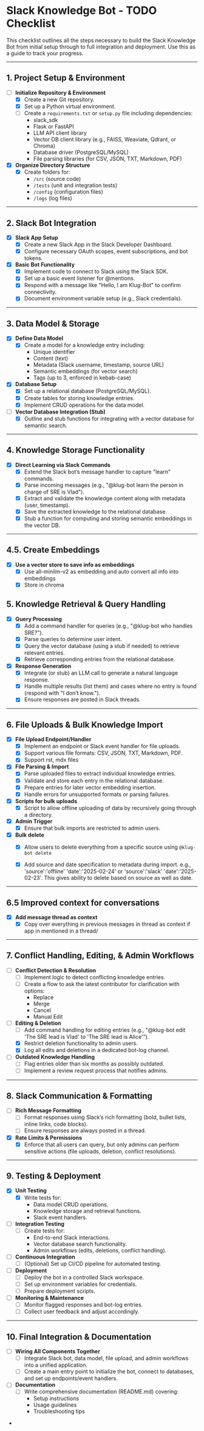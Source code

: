 # Slack Knowledge Bot - TODO Checklist

This checklist outlines all the steps necessary to build the Slack Knowledge Bot from initial setup through to full integration and deployment. Use this as a guide to track your progress.

---

## 1. Project Setup & Environment
- [ ] **Initialize Repository & Environment**
  - [X] Create a new Git repository.
  - [X] Set up a Python virtual environment.
  - [ ] Create a `requirements.txt` or `setup.py` file including dependencies:
    - slack_sdk
    - Flask or FastAPI
    - LLM API client library
    - Vector DB client library (e.g., FAISS, Weaviate, Qdrant, or Chroma)
    - Database driver (PostgreSQL/MySQL)
    - File parsing libraries (for CSV, JSON, TXT, Markdown, PDF)
- [X] **Organize Directory Structure**
  - [X] Create folders for:
    - `/src` (source code)
    - `/tests` (unit and integration tests)
    - `/config` (configuration files)
    - `/logs` (log files)

---

## 2. Slack Bot Integration
- [X] **Slack App Setup**
  - [X] Create a new Slack App in the Slack Developer Dashboard.
  - [X] Configure necessary OAuth scopes, event subscriptions, and bot tokens.
- [X] **Basic Bot Functionality**
  - [X] Implement code to connect to Slack using the Slack SDK.
  - [X] Set up a basic event listener for @mentions.
  - [X] Respond with a message like "Hello, I am Klug-Bot" to confirm connectivity.
  - [X] Document environment variable setup (e.g., Slack credentials).

---

## 3. Data Model & Storage
- [X] **Define Data Model**
  - [X] Create a model for a knowledge entry including:
    - Unique identifier
    - Content (text)
    - Metadata (Slack username, timestamp, source URL)
    - Semantic embeddings (for vector search)
    - Tags (up to 3, enforced in kebab-case)
- [X] **Database Setup**
  - [X] Set up a relational database (PostgreSQL/MySQL).
  - [X] Create tables for storing knowledge entries.
  - [X] Implement CRUD operations for the data model.
- [ ] **Vector Database Integration (Stub)**
  - [X] Outline and stub functions for integrating with a vector database for semantic search.

---

## 4. Knowledge Storage Functionality
- [X] **Direct Learning via Slack Commands**
  - [X] Extend the Slack bot’s message handler to capture "learn" commands.
  - [X] Parse incoming messages (e.g., "@klug-bot learn the person in charge of SRE is Vlad").
  - [x] Extract and validate the knowledge content along with metadata (user, timestamp).
  - [X] Save the extracted knowledge to the relational database.
  - [X] Stub a function for computing and storing semantic embeddings in the vector DB.

---

## 4.5. Create Embeddings
- [X] **Use a vector store to save info as embeddings**
  - [X] Use all-minilm-v2 as embedding and auto convert all info into embeddings
  - [X] Store in chroma

## 5. Knowledge Retrieval & Query Handling
- [X] **Query Processing**
  - [X] Add a command handler for queries (e.g., "@klug-bot who handles SRE?").
  - [X] Parse queries to determine user intent.
  - [X] Query the vector database (using a stub if needed) to retrieve relevant entries.
  - [X] Retrieve corresponding entries from the relational database.
- [X] **Response Generation**
  - [X] Integrate (or stub) an LLM call to generate a natural language response.
  - [X] Handle multiple results (list them) and cases where no entry is found (respond with "I don’t know.").
  - [X] Ensure responses are posted in Slack threads.

---

## 6. File Uploads & Bulk Knowledge Import
- [X] **File Upload Endpoint/Handler**
  - [X] Implement an endpoint or Slack event handler for file uploads.
  - [X] Support various file formats: CSV, JSON, TXT, Markdown, PDF.
  - [X] Support rst, mdx files
- [X] **File Parsing & Import**
  - [X] Parse uploaded files to extract individual knowledge entries.
  - [X] Validate and store each entry in the relational database.
  - [X] Prepare entries for later vector embedding insertion.
  - [X] Handle errors for unsupported formats or parsing failures.
- [X] **Scripts for bulk uploads**
  - [X] Script to allow offline uploading of data by recursively going through a directory.
- [X] **Admin Trigger**
  - [X] Ensure that bulk imports are restricted to admin users.
- [X] **Bulk delete**
  - [X] Allow users to delete everything from a specific source using `@klug-bot delete`
  - [X] Add source and date specification to metadata during import. e.g., 'source':'offline' 'date':'2025-02-24' or 'source':'slack' 'date':'2025-02-23'. This gives ability to delete based on source as well as date. 


---

## 6.5 Improved context for conversations
- [X] **Add message thread as context**
  - [X] Copy over everything in previous messages in thread as context if app in mentioned in a thread/

---

## 7. Conflict Handling, Editing, & Admin Workflows
- [ ] **Conflict Detection & Resolution**
  - [ ] Implement logic to detect conflicting knowledge entries.
  - [ ] Create a flow to ask the latest contributor for clarification with options:
    - Replace
    - Merge
    - Cancel
    - Manual Edit
- [ ] **Editing & Deletion**
  - [ ] Add command handling for editing entries (e.g., "@klug-bot edit 'The SRE lead is Vlad' to 'The SRE lead is Alice'").
  - [X] Restrict deletion functionality to admin users.
  - [X] Log all edits and deletions in a dedicated bot-log channel.
- [ ] **Outdated Knowledge Handling**
  - [ ] Flag entries older than six months as possibly outdated.
  - [ ] Implement a review request process that notifies admins.

---

## 8. Slack Communication & Formatting
- [ ] **Rich Message Formatting**
  - [ ] Format responses using Slack’s rich formatting (bold, bullet lists, inline links, code blocks).
  - [ ] Ensure responses are always posted in a thread.
- [X] **Rate Limits & Permissions**
  - [X] Enforce that all users can query, but only admins can perform sensitive actions (file uploads, deletion, conflict resolutions).

---

## 9. Testing & Deployment
- [X] **Unit Testing**
  - [X] Write tests for:
    - Data model CRUD operations.
    - Knowledge storage and retrieval functions.
    - Slack event handlers.
- [ ] **Integration Testing**
  - [ ] Create tests for:
    - End-to-end Slack interactions.
    - Vector database search functionality.
    - Admin workflows (edits, deletions, conflict handling).
- [ ] **Continuous Integration**
  - [ ] (Optional) Set up CI/CD pipeline for automated testing.
- [ ] **Deployment**
  - [ ] Deploy the bot in a controlled Slack workspace.
  - [ ] Set up environment variables for credentials.
  - [ ] Prepare deployment scripts.
- [ ] **Monitoring & Maintenance**
  - [ ] Monitor flagged responses and bot-log entries.
  - [ ] Collect user feedback and adjust accordingly.

---

## 10. Final Integration & Documentation
- [ ] **Wiring All Components Together**
  - [ ] Integrate Slack bot, data model, file upload, and admin workflows into a unified application.
  - [ ] Create a main entry point to initialize the bot, connect to databases, and set up endpoints/event handlers.
- [ ] **Documentation**
  - [ ] Write comprehensive documentation (README.md) covering:
    - Setup instructions
    - Usage guidelines
    - Troubleshooting tips
- 
